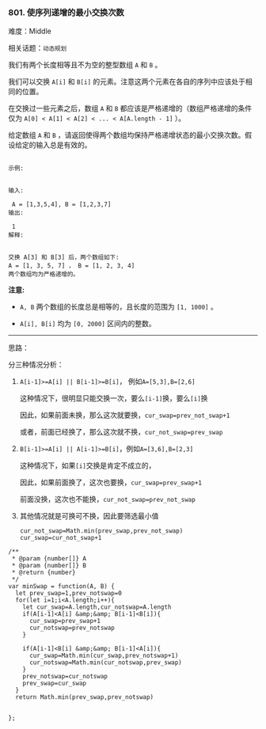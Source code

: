 ### 801. 使序列递增的最小交换次数

难度：Middle

相关话题：`动态规划`

我们有两个长度相等且不为空的整型数组 `A` 和 `B` 。



我们可以交换 `A[i]` 和 `B[i]` 的元素。注意这两个元素在各自的序列中应该处于相同的位置。



在交换过一些元素之后，数组 `A` 和 `B` 都应该是严格递增的（数组严格递增的条件仅为 `A[0] < A[1] < A[2] < ... < A[A.length - 1]` ）。



给定数组 `A` 和 `B` ，请返回使得两个数组均保持严格递增状态的最小交换次数。假设给定的输入总是有效的。



```

示例:


输入:

 A = [1,3,5,4], B = [1,2,3,7]
输出:

 1
解释:


交换 A[3] 和 B[3] 后，两个数组如下:
A = [1, 3, 5, 7] ， B = [1, 2, 3, 4]
两个数组均为严格递增的。
```


**注意:** 




* `A, B` 两个数组的长度总是相等的，且长度的范围为 `[1, 1000]` 。

* `A[i], B[i]` 均为 `[0, 2000]` 区间内的整数。






-----

思路：

分三种情况分析：
1. `A[i-1]>=A[i] || B[i-1]>=B[i]`， 例如`A=[5,3],B=[2,6]`
  
    这种情况下，很明显只能交换一次，要么`[i-1]`换，要么`[i]`换
    
    因此，如果前面未换，那么这次就要换，`cur_swap=prev_not_swap+1`
    
    或者，前面已经换了，那么这次就不换，`cur_not_swap=prev_swap`

2. `B[i-1]>=A[i] || A[i-1]>=B[i]`，例如`A=[3,6],B=[2,3]`

    这种情况下，如果`[i]`交换是肯定不成立的，
    
    因此，如果前面换了，这次也要换，`cur_swap=prev_swap+1`
    
    前面没换，这次也不能换，`cur_not_swap=prev_not_swap`
    
3. 其他情况就是可换可不换，因此要筛选最小值

    ```
    cur_not_swap=Math.min(prev_swap,prev_not_swap)
    cur_swap=cur_not_swap+1
    ```
```
/**
 * @param {number[]} A
 * @param {number[]} B
 * @return {number}
 */
var minSwap = function(A, B) {
  let prev_swap=1,prev_notswap=0
  for(let i=1;i<A.length;i++){
    let cur_swap=A.length,cur_notswap=A.length
    if(A[i-1]<A[i] &amp;&amp; B[i-1]<B[i]){
      cur_swap=prev_swap+1
      cur_notswap=prev_notswap
    }

    if(A[i-1]<B[i] &amp;&amp; B[i-1]<A[i]){
      cur_swap=Math.min(cur_swap,prev_notswap+1)
      cur_notswap=Math.min(cur_notswap,prev_swap)
    }
    prev_notswap=cur_notswap
    prev_swap=cur_swap
  }
  return Math.min(prev_swap,prev_notswap)


};
```

